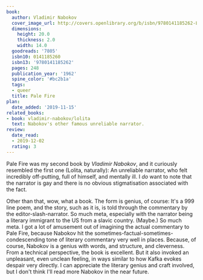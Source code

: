 ```yaml
---
book:
  author: Vladimir Nabokov
  cover_image_url: http://covers.openlibrary.org/b/isbn/9780141185262-L.jpg
  dimensions:
    height: 20.0
    thickness: 2.0
    width: 14.0
  goodreads: '7805'
  isbn10: 0141185260
  isbn13: '9780141185262'
  pages: 248
  publication_year: '1962'
  spine_color: '#bc2b1a'
  tags:
  - queer
  title: Pale Fire
plan:
  date_added: '2019-11-15'
related_books:
- book: vladimir-nabokov/lolita
  text: Nabokov's other famous unreliable narrator.
review:
  date_read:
  - 2019-12-02
  rating: 3
---
```


Pale Fire was my second book by *Vladimir Nabokov*, and it curiously resembled the first one (Lolita, naturally): An
unreliable narrator, who felt incredibly off-putting, full of himself, and mentally ill. I *do* want to note that the
narrator is gay and there is no obvious stigmatisation associated with the fact.

Other than that, wow, what a book. The form is genius, of course: It's a 999 line poem, and the story, such as it is, is
told through the commentary by the editor-slash-narrator. So much meta, especially with the narrator being a literary
immigrant to the US from a slavic country. (Maybe.) So much meta.  I got a lot of amusement out of imagining the actual
commentary to Pale Fire, because Nabokov hit the sometimes-factual-sometimes-condescending tone of literary commentary
very well in places. Because, of course, Nabokov is a genius with words, and structure, and cleverness. From a technical
perspective, the book is excellent. But it also invoked an unpleasant, even unclean feeling, in ways similar to how
Kafka evokes despair very directly. I can appreciate the literary genius and craft involved, but I don't think I'll read
more Nabokov in the near future.
